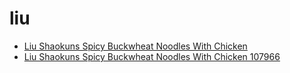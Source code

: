 # liu

 * [Liu Shaokuns Spicy Buckwheat Noodles With Chicken](../../index/l/liu-shaokuns-spicy-buckwheat-noodles-with-chicken-107966.json)
 * [Liu Shaokuns Spicy Buckwheat Noodles With Chicken 107966](../../index/l/liu-shaokuns-spicy-buckwheat-noodles-with-chicken-107966.json)
